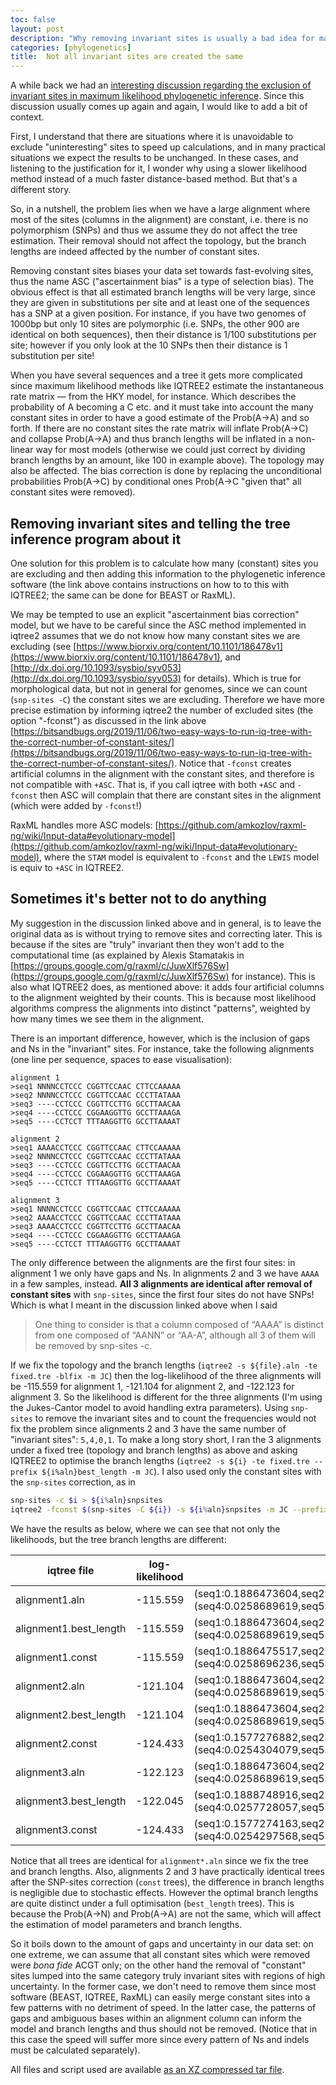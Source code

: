 ```yaml
---
toc: false
layout: post
description: "Why removing invariant sites is usually a bad idea for maximum likelihood tree inference"
categories: [phylogenetics]
title:  Not all invariant sites are created the same
---
```


A while back we had an [interesting discussion regarding the exclusion of invariant sites in maximum likelihood phylogenetic inference](https://bitsandbugs.org/2019/11/06/two-easy-ways-to-run-iq-tree-with-the-correct-number-of-constant-sites/). Since this discussion usually comes up again and again, I would like to add a bit of context.

First, I understand that there are situations where it is unavoidable to exclude "uninteresting" sites to speed up calculations, and in many practical situations we expect the results to be unchanged. In these cases, and listening to the justification for it, I wonder why using a slower likelihood method instead of a much faster distance-based method. But that's a different story. 

So, in a nutshell, the problem lies when we have a large alignment where most of the sites (columns in the alignment) are constant, i.e. there is no polymorphism (SNPs) and thus we assume they do not affect the tree estimation. Their removal should not affect the topology, but the branch lengths are indeed affected by the number of constant sites. 

Removing constant sites biases your data set towards fast-evolving sites, thus the name ASC ("ascertainment bias" is a type of selection bias). The obvious effect is that all estimated branch lengths will be very large, since they are given in substitutions per site and at least one of the sequences has a SNP at a given position. For instance, if you have two genomes of 1000bp but only 10 sites are polymorphic (i.e. SNPs, the other 900 are identical on both sequences), then their distance is 1/100 substitutions per site; however if you only look at the 10 SNPs then their distance is 1 substitution per site! 

When you have several sequences and a tree it gets more complicated since maximum likelihood methods like IQTREE2 estimate the instantaneous rate matrix &mdash; from the HKY model, for instance. Which describes the probability of A becoming a C etc. and it must take into account the many constant sites in order to have a good estimate of the Prob(A->A) and so forth. If there are no constant sites the rate matrix will inflate Prob(A->C) and collapse Prob(A->A) and thus branch lengths will be inflated in a non-linear way for most models (otherwise we could just correct by dividing branch lengths by an amount, like 100 in example above). The topology may also be affected. The bias correction  is done by replacing the unconditional probabilities Prob(A->C) by conditional ones Prob(A->C "given that" all constant sites were removed). 

## Removing invariant sites and telling the tree inference program about it

One solution for this problem is to calculate how many (constant) sites you are excluding and then adding this information to the phylogenetic inference software (the link above contains instructions on how to to this with IQTREE2; the same can be done for BEAST or RaxML). 

We may be tempted to use an explicit "ascertainment bias correction" model, but we have to be careful since the ASC method implemented in iqtree2 assumes that we do not know how many constant sites we are excluding (see [https://www.biorxiv.org/content/10.1101/186478v1](https://www.biorxiv.org/content/10.1101/186478v1), and [http://dx.doi.org/10.1093/sysbio/syv053](http://dx.doi.org/10.1093/sysbio/syv053) for details). Which is true for morphological data, but not in general for genomes, since we can count (`snp-sites -C`) the constant sites we are excluding. Therefore we have more precise estimation by informing iqtree2 the number of excluded sites (the option "-fconst") as discussed in the link above [https://bitsandbugs.org/2019/11/06/two-easy-ways-to-run-iq-tree-with-the-correct-number-of-constant-sites/](https://bitsandbugs.org/2019/11/06/two-easy-ways-to-run-iq-tree-with-the-correct-number-of-constant-sites/). Notice that `-fconst` creates artificial columns in the alignment with the constant sites, and therefore is not compatible with `+ASC`. That is, if you call iqtree with both  `+ASC` and `-fconst` then ASC will complain that there are constant sites in the alignment (which were added by `-fconst`!)


RaxML handles more ASC models: [https://github.com/amkozlov/raxml-ng/wiki/Input-data#evolutionary-model](https://github.com/amkozlov/raxml-ng/wiki/Input-data#evolutionary-model), where the `STAM` model is equivalent to `-fconst` and the `LEWIS` model is equiv to `+ASC` in IQTREE2.

## Sometimes it's better not to do anything 

My suggestion in the discussion linked above and in general, is to leave the original data as is without trying to remove sites and correcting later. This is because if the sites are "truly" invariant then they won't add to the computational time (as explained by Alexis Stamatakis in [https://groups.google.com/g/raxml/c/JuwXlf576Sw](https://groups.google.com/g/raxml/c/JuwXlf576Sw) for instance). This is also what IQTREE2 does, as mentioned above: it adds four artificial columns to the alignment weighted by their counts. This is because most likelihood algorithms compress the alignments into distinct "patterns", weighted by how many times we see them in the alignment.

There is an important difference, however, which is the inclusion of gaps and Ns in the "invariant" sites. For instance, take the following alignments (one line per sequence, spaces to ease visualisation):

```config
alignment 1
>seq1 NNNNCCTCCC CGGTTCCAAC CTTCCAAAAA
>seq2 NNNNCCTCCC CGGTTCCAAC CCCTTATAAA
>seq3 ----CCTCCC CGGTTCCTTG GCCTTAACAA
>seq4 ----CCTCCC CGGAAGGTTG GCCTTAAAGA
>seq5 ----CCTCCT TTTAAGGTTG GCCTTAAAAT

alignment 2
>seq1 AAAACCTCCC CGGTTCCAAC CTTCCAAAAA
>seq2 NNNNCCTCCC CGGTTCCAAC CCCTTATAAA
>seq3 ----CCTCCC CGGTTCCTTG GCCTTAACAA
>seq4 ----CCTCCC CGGAAGGTTG GCCTTAAAGA
>seq5 ----CCTCCT TTTAAGGTTG GCCTTAAAAT

alignment 3 
>seq1 NNNNCCTCCC CGGTTCCAAC CTTCCAAAAA
>seq2 AAAACCTCCC CGGTTCCAAC CCCTTATAAA
>seq3 AAAACCTCCC CGGTTCCTTG GCCTTAACAA
>seq4 ----CCTCCC CGGAAGGTTG GCCTTAAAGA
>seq5 ----CCTCCT TTTAAGGTTG GCCTTAAAAT
```

The only difference between the alignments are the first four sites: in alignment 1 we only have gaps and Ns. In alignments 2 and 3 we have `AAAA` in a few samples, instead. 
**All 3 alignments are identical after removal of constant sites** with `snp-sites`, since the first four sites do not have SNPs! Which is what I meant in the discussion linked above when I said 

> One thing to consider is that a column composed of “AAAA” is distinct from one composed of “AANN” or “AA-A”, although all 3 of them will be removed by snp-sites -c.

If we fix the topology and the branch lengths (`iqtree2 -s ${file}.aln -te fixed.tre -blfix -m JC`) then the log-likelihood of the three alignments will be -115.559 for alignment 1, -121.104 for alignment 2, and 
-122.123 for alignment 3. So the likelihood is different for the three alignments (I'm using the Jukes-Cantor model to avoid handling extra parameters). Using `snp-sites` to remove the invariant sites and to count the frequencies would not fix the problem since alignments 2 and 3 have the same number of "invariant sites": `5,4,0,1`. To make a long story short, I ran the 3 alignments under a fixed tree (topology and branch lengths) as above and asking IQTREE2 to optimise the branch lengths (`iqtree2 -s ${i} -te fixed.tre --prefix ${i%aln}best_length -m JC`). I also used only the constant sites with the `snp-sites` correction, as in 

```bash
snp-sites -c $i > ${i%aln}snpsites
iqtree2 -fconst $(snp-sites -C ${i}) -s ${i%aln}snpsites -m JC --prefix ${i%aln}const
```
We have the results as below, where we can see that not only the likelihoods, but the tree branch lengths are different:

iqtree file | log-likelihood | ML tree
---- | ---- | ----
alignment1.aln | -115.559 | (seq1:0.1886473604,seq2:0.0303274053,(seq3:0.0284331913,(seq4:0.0258689619,seq5:0.2463693196):0.2138883204):0.2087029810);
alignment1.best_length | -115.559 | (seq1:0.1886473604,seq2:0.0303274053,(seq3:0.0284331913,(seq4:0.0258689619,seq5:0.2463693196):0.2138883204):0.2087029810);
alignment1.const | -115.559 | (seq1:0.1886475517,seq2:0.0303274177,(seq3:0.0284339867,(seq4:0.0258696236,seq5:0.2463695763):0.2138875505):0.2087022795);
alignment2.aln | -121.104 | (seq1:0.1886473604,seq2:0.0303274053,(seq3:0.0284331913,(seq4:0.0258689619,seq5:0.2463693196):0.2138883204):0.2087029810);
alignment2.best_length | -121.104 | (seq1:0.1886473604,seq2:0.0303274053,(seq3:0.0284331913,(seq4:0.0258689619,seq5:0.2463693196):0.2138883204):0.2087029810);
alignment2.const | -124.433 | (seq1:0.1577276882,seq2:0.0281664193,(seq3:0.0272139809,(seq4:0.0254304079,seq5:0.2041776675):0.1736347105):0.1705027642);
alignment3.aln | -122.123 | (seq1:0.1886473604,seq2:0.0303274053,(seq3:0.0284331913,(seq4:0.0258689619,seq5:0.2463693196):0.2138883204):0.2087029810);
alignment3.best_length | -122.045 | (seq1:0.1888748916,seq2:0.0261918048,(seq3:0.0246320132,(seq4:0.0257728057,seq5:0.2464608488):0.2140593199):0.1757918053);
alignment3.const | -124.433 | (seq1:0.1577274163,seq2:0.0281664193,(seq3:0.0272140466,(seq4:0.0254297568,seq5:0.2041783024):0.1736349260):0.1705029865);

Notice that all trees are identical for `alignment*.aln` since we fix the tree and branch lengths. Also, alignments 2 and 3 have practically identical trees after the SNP-sites correction (`const` trees), the difference in branch lengths is negligible due to stochastic effects. However the optimal branch lengths are quite distinct under a full optimisation (`best_length` trees). This is because the Prob(A->N) and Prob(A->A) are not the same, which will affect the estimation of model parameters and branch lengths.

So it boils down to the amount of gaps and uncertainty in our data set: on one extreme, we can assume that all constant sites which were removed were *bona fide* ACGT only; on the other hand the removal of "constant" sites lumped into the same category truly invariant sites with regions of high uncertainty. In the former case, we don't need to remove them since most software (BEAST, IQTREE, RaxML) can easily merge constant sites into a few patterns with no detriment of speed. In the latter case, the patterns of gaps and ambiguous bases within an alignment column can inform the model and branch lengths and thus should not be removed. (Notice that in this case the speed will suffer more since every pattern of Ns and indels must be calculated separately). 

All files and script used are available [as an XZ compressed tar file]({{site.baseurl}}/assets/20220816.blogentry.txz).